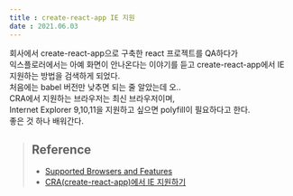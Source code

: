 ```yaml
---
title : create-react-app IE 지원  
date : 2021.06.03
---
```


회사에서 create-react-app으로 구축한 react 프로젝트를 QA하다가  
익스플로러에서는 아예 화면이 안나온다는 이야기를 듣고 create-react-app에서 IE 지원하는 방법을 검색하게 되었다.  
처음에는 babel 버전만 낮추면 되는 줄 알았는데 오..  
CRA에서 지원하는 브라우저는 최신 브라우저이며,  
Internet Explorer 9,10,11을 지원하고 싶으면 polyfill이 필요하다고 한다.  
좋은 것 하나 배워간다.


> ## Reference
> * [Supported Browsers and Features](https://create-react-app.dev/docs/supported-browsers-features/)
> * [CRA(create-react-app)에서 IE 지원하기](http://www.chidoo.me/index.php/2020/02/27/create-react-app-ie-support/)
